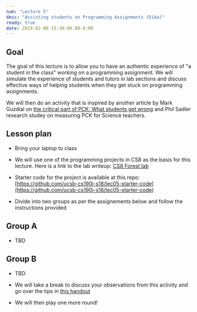 ```yaml
---
num: "Lecture 5"
desc: "Assisting students on Programming Assignments (Diba)"
ready: true
date: 2019-02-08 15:30:00.00-8:00
---
```


## Goal
The goal of this lecture is to allow you to have an authentic experience of "a student in the class" working on a programming assignment. We will simulate the experience of students and tutors in lab sections and discuss effective ways of helping students when they get stuck on programming assignments.



We will then do an activity that is inspired by another article by Mark Guzdial on [the critical part of PCK: What students get wrong](https://computinged.wordpress.com/2013/05/13/the-critical-part-of-pck-what-students-get-wrong/) and Phil Sadler research studey on measuring PCK for Science teachers. 

## Lesson plan

* Bring your laptop to class
* We will use one of the programming projects in CS8 as the basis for this lecture. Here is a link to the lab writeup:
[CS8 Forest lab](https://ucsb-cs8-f17.github.io/lab/project01/)
* Starter code for the project is available at this repo: [https://github.com/ucsb-cs190j-s18/lec05-starter-code](https://github.com/ucsb-cs190j-s18/lec05-starter-code)

* Divide into two groups as per the assignements below and follow the instructions provided

## Group A 
* TBD

## Group B 
* TBD

* We will take a break to discuss your observations from this activity and go over the tips in [this handout](http://csteachingtips.org/tips-for-tutors)

* We will then play one more round!



